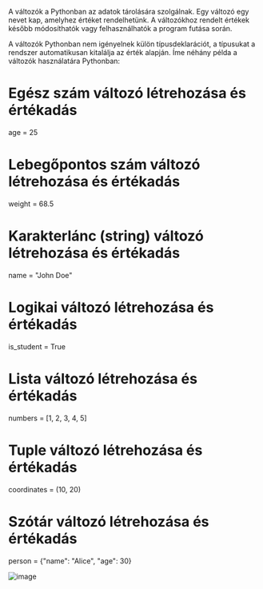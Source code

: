 A változók a Pythonban az adatok tárolására szolgálnak. Egy változó egy nevet kap, amelyhez értéket rendelhetünk. A változókhoz rendelt értékek később módosíthatók vagy felhasználhatók a program futása során.

A változók Pythonban nem igényelnek külön típusdeklarációt, a típusukat a rendszer automatikusan kitalálja az érték alapján. Íme néhány példa a változók használatára Pythonban:

# Egész szám változó létrehozása és értékadás
age = 25

# Lebegőpontos szám változó létrehozása és értékadás
weight = 68.5

# Karakterlánc (string) változó létrehozása és értékadás
name = "John Doe"

# Logikai változó létrehozása és értékadás
is_student = True

# Lista változó létrehozása és értékadás
numbers = [1, 2, 3, 4, 5]

# Tuple változó létrehozása és értékadás
coordinates = (10, 20)

# Szótár változó létrehozása és értékadás
person = {"name": "Alice", "age": 30}

![image](https://github.com/GithubAigoo/Python/assets/132823189/1cf650a7-f78a-426e-b6cf-d542c87409c3)
